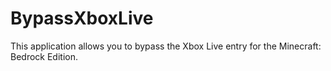 # BypassXboxLive
This application allows you to bypass the Xbox Live entry for the Minecraft: Bedrock Edition.
